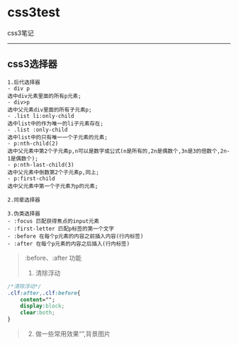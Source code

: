 # css3test
css3笔记

-------------------------

## css3选择器
	1.后代选择器
	- div p
	选中div元素里面的所有p元素;
	- div>p
	选中父元素div里面的所有子元素p;
	- .list li:only-child
	选中list中的作为唯一的li子元素存在;
	- .list :only-child
	选中list中的只有唯一一个子元素的元素;
	- p:nth-child(2)
	选中父元素中第2个子元素p,n可以是数字或公式(n是所有的,2n是偶数个,3n是3的倍数个,2n-1是偶数个);
	- p:nth-last-child(3)
	选中父元素中倒数第2个子元素p,同上;
	- p:first-child
	选中父元素中第一个子元素为p的元素;

	2.同辈选择器

	3.伪类选择器
	- :focus 匹配获得焦点的input元素
	- :first-letter 匹配p标签的第一个文字
	- :before 在每个p元素的内容之前插入内容(行内标签)
	- :after 在每个p元素的内容之后插入(行内标签)

> :before、:after 功能
> 1. 清除浮动
```css
/*清除浮动*/
.clf:after,.clf:before{
	content="";
	display:block;
	clear:both;
}
```
> 2. 做一些常用效果“”,背景图片



